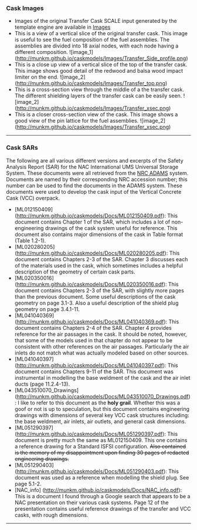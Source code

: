 ### Cask Images
* Images of the original Transfer Cask SCALE input generated by the template engine are available in [Images](../gh-pages/Images/)
* This is a view of a vertical slice of the original transfer cask. This image is useful to see the fuel composition of the fuel assemblies. The assemblies are divided into 18 axial nodes, with each node having a different composition.
![image_1]
(http://munkm.github.io/caskmodels/Images/Transfer_Side_profile.png)
* This is a close up view of a vertical slice of the top of the transfer cask. This image shows good detail of the redwood and balsa wood impact limiter on the end. 
![image_2]
(http://munkm.github.io/caskmodels/Images/Transfer_top.png)
* This is a cross-section view through the middle of a the transfer cask. The different shielding layers of the transfer cask can be easily seen.
![image_2]
(http://munkm.github.io/caskmodels/Images/Transfer_xsec.png)
* This is a closer cross-section view of the cask. This image shows a good view of the pin lattice for the fuel assemblies.
![image_2]
(http://munkm.github.io/caskmodels/Images/Transfer_xsec.png)
***

### Cask SARs
The following are all various different versions and excerpts of the Safety Analysis Report (SAR) for the NAC International UMS Universal Storage System.
These documents were all retrieved from the [NRC ADAMS](http://www.nrc.gov/reading-rm/adams.html) system. Documents are named by their corresponding NRC accession number;
this number can be used to find the documents in the ADAMS system. These documents were used to develop the cask input of the Vertical Concrete Cask (VCC) overpack.
* [ML012150409] (http://munkm.github.io/caskmodels/Docs/ML012150409.pdf): This document contains Chapter 1 of the SAR, which includes a lot of non-engineering drawings of the cask system useful for reference. This document also contains major dimensions of the cask in Table format (Table 1.2-1).
* [ML020280205] (http://munkm.github.io/caskmodels/Docs/ML020280205.pdf): This document contains Chapters 2-3 of the SAR. Chapter 3 discusses each of the materials used in the cask, which sometimes includes a helpful description of the geometry of certain cask parts.
* [ML020350016] (http://munkm.github.io/caskmodels/Docs/ML020350016.pdf): This document contains Chapters 2-3 of the SAR, with slightly more pages than the previous document. Some useful descriptions of the cask geometry on page 3.1-3. Also a useful description of the shield plug geometry on page 3.4.1-11.
* [ML041040369] (http://munkm.github.io/caskmodels/Docs/ML041040369.pdf): This document contains Chapters 2-4 of the SAR. Chapter 4 provides reference for the air passages in the cask. It should be noted, however, that some of the models used in that chapter do not appear to be consistent with other references on the air passages. Particularly the air inlets do not match what was actually modeled based on other sources.
* [ML041040397] (http://munkm.github.io/caskmodels/Docs/ML041040397.pdf): This document contains Chapters 9-11 of the SAR. This document was instrumental in modelling the base weldment of the cask and the air inlet ducts (page 11.2.4-13). 
* [ML043510070_Drawings] (http://munkm.github.io/caskmodels/Docs/ML043510070_Drawings.pdf): I like to refer to this document as the **holy grail**. Whether this was a goof or not is up to speculation, but this document contains engineering drawings with dimensions of several key VCC cask structures including: the base weldment, air inlets, air outlets, and general cask dimensions.
* [ML051290397] (http://munkm.github.io/caskmodels/Docs/ML051290397.pdf): This document is pretty much the same as ML012150409. This one contains a reference drawing for a Standard ISFSI configuration. ~~Also contained is the memory of my disappointment upon finding 30 pages of redacted engineering drawings.~~
* [ML051290403] (http://munkm.github.io/caskmodels/Docs/ML051290403.pdf): This document was used as a reference when modelling the shield plug. See page 5.1-2.
* [NAC_info] (http://munkm.github.io/caskmodels/Docs/NAC_info.pdf): This is a document I found through a Google search that appears to be a NAC presentation on their various cask systems. Page 12 of the presentation contains useful reference drawings of the transfer and VCC casks, with rough dimensions.


***

